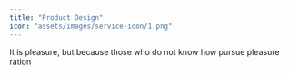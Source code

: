 ```yaml
---
title: "Product Design"
icon: "assets/images/service-icon/1.png"
---
```


It is pleasure, but because those who do not know how pursue pleasure ration